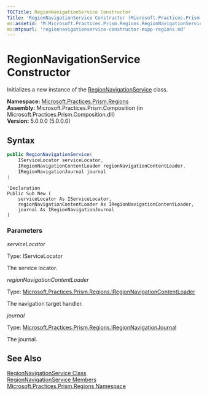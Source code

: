```yaml
---
TOCTitle: RegionNavigationService Constructor
Title: 'RegionNavigationService Constructor (Microsoft.Practices.Prism.Regions)'
ms:assetid: 'M:Microsoft.Practices.Prism.Regions.RegionNavigationService.\#ctor(Microsoft.Practices.ServiceLocation.IServiceLocator,Microsoft.Practices.Prism.Regions.IRegionNavigationContentLoader,Microsoft.Practices.Prism.Regions.IRegionNavigationJournal)'
ms:mtpsurl: 'regionnavigationservice-constructor-mspp-regions.md'
---
```



# RegionNavigationService Constructor

Initializes a new instance of the [RegionNavigationService](/patterns-practices/reference/regionnavigationservice-class-mspp-regions) class.

**Namespace:** [Microsoft.Practices.Prism.Regions](/patterns-practices/reference/mspp-regions-namespace)<br/>
**Assembly:** Microsoft.Practices.Prism.Composition (in Microsoft.Practices.Prism.Composition.dll)<br/>
**Version:** 5.0.0.0 (5.0.0.0)

## Syntax
~~~C#
public RegionNavigationService(
	IServiceLocator serviceLocator,
	IRegionNavigationContentLoader regionNavigationContentLoader,
	IRegionNavigationJournal journal
)
~~~
~~~VB
'Declaration
Public Sub New ( 
	serviceLocator As IServiceLocator,
	regionNavigationContentLoader As IRegionNavigationContentLoader,
	journal As IRegionNavigationJournal
)
~~~~

### Parameters

_serviceLocator_

Type: IServiceLocator

The service locator.

_regionNavigationContentLoader_

Type: [Microsoft.Practices.Prism.Regions.IRegionNavigationContentLoader](/patterns-practices/reference/iregionnavigationcontentloader-interface-mspp-regions)

The navigation target handler.

_journal_

Type: [Microsoft.Practices.Prism.Regions.IRegionNavigationJournal](/patterns-practices/reference/iregionnavigationjournal-interface-mspp-regions)

The journal.

## See Also

[RegionNavigationService Class](/patterns-practices/reference/regionnavigationservice-class-mspp-regions)<br/>
[RegionNavigationService Members](/patterns-practices/reference/regionnavigationservice-members-mspp-regions)<br/>
[Microsoft.Practices.Prism.Regions Namespace](/patterns-practices/reference/mspp-regions-namespace)<br/>